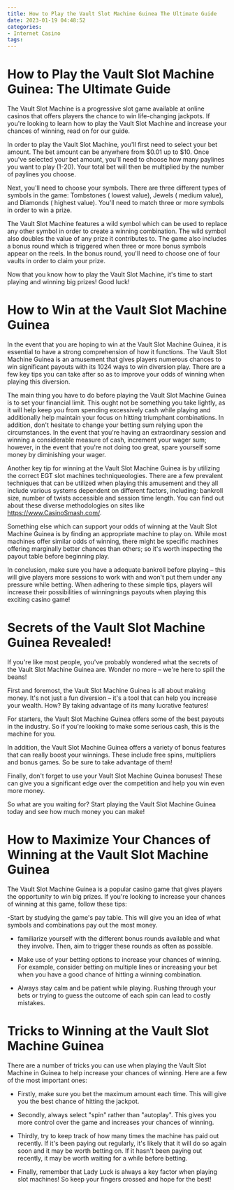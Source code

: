 ```yaml
---
title: How to Play the Vault Slot Machine Guinea The Ultimate Guide 
date: 2023-01-19 04:48:52
categories:
- Internet Casino
tags:
---
```



#  How to Play the Vault Slot Machine Guinea: The Ultimate Guide 

The Vault Slot Machine is a progressive slot game available at online casinos that offers players the chance to win life-changing jackpots. If you're looking to learn how to play the Vault Slot Machine and increase your chances of winning, read on for our guide.

In order to play the Vault Slot Machine, you'll first need to select your bet amount. The bet amount can be anywhere from $0.01 up to $10. Once you've selected your bet amount, you'll need to choose how many paylines you want to play (1-20). Your total bet will then be multiplied by the number of paylines you choose.

Next, you'll need to choose your symbols. There are three different types of symbols in the game: Tombstones ( lowest value), Jewels ( medium value), and Diamonds ( highest value). You'll need to match three or more symbols in order to win a prize.

The Vault Slot Machine features a wild symbol which can be used to replace any other symbol in order to create a winning combination. The wild symbol also doubles the value of any prize it contributes to. The game also includes a bonus round which is triggered when three or more bonus symbols appear on the reels. In the bonus round, you'll need to choose one of four vaults in order to claim your prize.

Now that you know how to play the Vault Slot Machine, it's time to start playing and winning big prizes! Good luck!

#  How to Win at the Vault Slot Machine Guinea 

In the event that you are hoping to win at the Vault Slot Machine Guinea, it is essential to have a strong comprehension of how it functions. The Vault Slot Machine Guinea is an amusement that gives players numerous chances to win significant payouts with its 1024 ways to win diversion play. There are a few key tips you can take after so as to improve your odds of winning when playing this diversion.

The main thing you have to do before playing the Vault Slot Machine Guinea is to set your financial limit. This ought not be something you take lightly, as it will help keep you from spending excessively cash while playing and additionally help maintain your focus on hitting triumphant combinations. In addition, don't hesitate to change your betting sum relying upon the circumstances. In the event that you're having an extraordinary session and winning a considerable measure of cash, increment your wager sum; however, in the event that you're not doing too great, spare yourself some money by diminishing your wager. 

Another key tip for winning at the Vault Slot Machine Guinea is by utilizing the correct EGT slot machines techniqueologies. There are a few prevalent techniques that can be utilized when playing this amusement and they all include various systems dependent on different factors, including: bankroll size, number of twists accessible and session time length. You can find out about these diverse methodologies on sites like https://www.CasinoSmash.com/. 

Something else which can support your odds of winning at the Vault Slot Machine Guinea is by finding an appropriate machine to play on. While most machines offer similar odds of winning, there might be specific machines offering marginally better chances than others; so it's worth inspecting the payout table before beginning play. 

In conclusion, make sure you have a adequate bankroll before playing – this will give players more sessions to work with and won't put them under any pressure while betting. When adhering to these simple tips, players will increase their possibilities of winningnings payouts when playing this exciting casino game!

#  Secrets of the Vault Slot Machine Guinea Revealed! 

If you're like most people, you've probably wondered what the secrets of the Vault Slot Machine Guinea are. Wonder no more – we're here to spill the beans!

First and foremost, the Vault Slot Machine Guinea is all about making money. It's not just a fun diversion – it's a tool that can help you increase your wealth. How? By taking advantage of its many lucrative features!

For starters, the Vault Slot Machine Guinea offers some of the best payouts in the industry. So if you're looking to make some serious cash, this is the machine for you.

In addition, the Vault Slot Machine Guinea offers a variety of bonus features that can really boost your winnings. These include free spins, multipliers and bonus games. So be sure to take advantage of them!

Finally, don't forget to use your Vault Slot Machine Guinea bonuses! These can give you a significant edge over the competition and help you win even more money.

So what are you waiting for? Start playing the Vault Slot Machine Guinea today and see how much money you can make!

#  How to Maximize Your Chances of Winning at the Vault Slot Machine Guinea 

The Vault Slot Machine Guinea is a popular casino game that gives players the opportunity to win big prizes. If you're looking to increase your chances of winning at this game, follow these tips:

-Start by studying the game's pay table. This will give you an idea of what symbols and combinations pay out the most money.

- familiarize yourself with the different bonus rounds available and what they involve. Then, aim to trigger these rounds as often as possible.

- Make use of your betting options to increase your chances of winning. For example, consider betting on multiple lines or increasing your bet when you have a good chance of hitting a winning combination.

- Always stay calm and be patient while playing. Rushing through your bets or trying to guess the outcome of each spin can lead to costly mistakes.

#  Tricks to Winning at the Vault Slot Machine Guinea

There are a number of tricks you can use when playing the Vault Slot Machine in Guinea to help increase your chances of winning. Here are a few of the most important ones:

- Firstly, make sure you bet the maximum amount each time. This will give you the best chance of hitting the jackpot.

- Secondly, always select "spin" rather than "autoplay". This gives you more control over the game and increases your chances of winning.

- Thirdly, try to keep track of how many times the machine has paid out recently. If it's been paying out regularly, it's likely that it will do so again soon and it may be worth betting on. If it hasn't been paying out recently, it may be worth waiting for a while before betting.

- Finally, remember that Lady Luck is always a key factor when playing slot machines! So keep your fingers crossed and hope for the best!